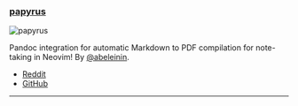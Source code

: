 <h3 id="new-papyrus">
  <a href="#new-papyrus">
    <span class="icon-text">
      <span class="icon">
        <i class="fa-solid fa-book"></i>
      </span>
    </span>
    <span>papyrus</span>
  </a>
</h3>

![papyrus](https://user-images.githubusercontent.com/506592/221432402-01845ff8-a594-43c9-bc56-585313e411ab.png)

Pandoc integration for automatic Markdown to PDF compilation for note-taking in Neovim! 
By [@abeleinin](https://github.com/abeleinin).

- [Reddit](https://www.reddit.com/r/neovim/comments/117kc47/papyrus_pandoc_integration_for_automatic_markdown/)
- [GitHub](https://github.com/abeleinin/papyrus)

---
